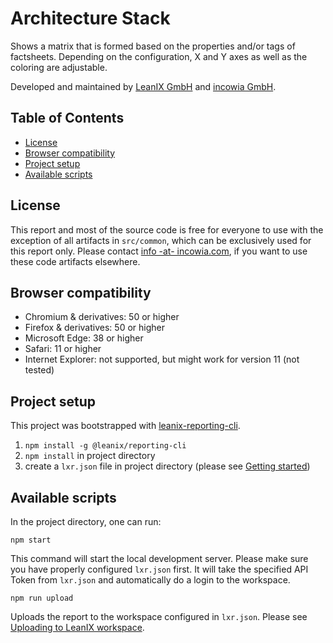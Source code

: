 # Architecture Stack

Shows a matrix that is formed based on the properties and/or tags of factsheets. Depending on the configuration, X and Y axes as well as the coloring are adjustable.

Developed and maintained by [LeanIX GmbH](https://www.leanix.net/) and [incowia GmbH](https://www.incowia.com/).

## Table of Contents

- [License](#license)
- [Browser compatibility](#browser-compatibility)
- [Project setup](#project-setup)
- [Available scripts](#available-scripts)

## License

This report and most of the source code is free for everyone to use with the exception of all artifacts in `src/common`, which can be exclusively used for this report only. Please contact [info -at- incowia.com](mailto:info@incowia.com?subject=LeanIX%20Custom%20Reports:%20Common%20artifacts), if you want to use these code artifacts elsewhere.

## Browser compatibility

- Chromium & derivatives: 50 or higher
- Firefox & derivatives: 50 or higher
- Microsoft Edge: 38 or higher
- Safari: 11 or higher
- Internet Explorer: not supported, but might work for version 11 (not tested)

## Project setup

This project was bootstrapped with [leanix-reporting-cli](https://github.com/leanix/leanix-reporting-cli).

1. `npm install -g @leanix/reporting-cli`
1. `npm install` in project directory
1. create a `lxr.json` file in project directory (please see [Getting started](https://github.com/leanix/leanix-reporting-cli#getting-started))

## Available scripts

In the project directory, one can run:

`npm start`

This command will start the local development server. Please make sure you have properly configured `lxr.json` first.
It will take the specified API Token from `lxr.json` and automatically do a login to the workspace.

`npm run upload`

Uploads the report to the workspace configured in `lxr.json`.
Please see [Uploading to LeanIX workspace](https://github.com/leanix/leanix-reporting-cli#uploading-to-leanix-workspace).
